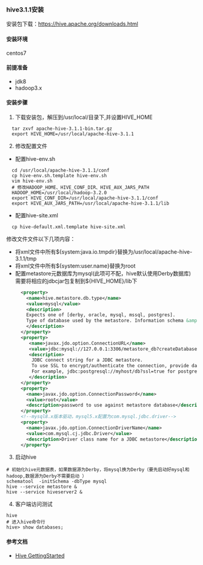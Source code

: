 ### hive3.1.1安装
安装包下载：https://hive.apache.org/downloads.html
#### 安装环境
centos7
#### 前提准备
* jdk8
* hadoop3.x
#### 安装步骤
1. 下载安装包，解压到/usr/local/目录下,并设置HIVE_HOME
  ```shell
    tar zxvf apache-hive-3.1.1-bin.tar.gz
    export HIVE_HOME=/usr/local/apache-hive-3.1.1
  ```
2. 修改配置文件
  * 配置hive-env.sh
  ```shell
    cd /usr/local/apache-hive-3.1.1/conf
    cp hive-env.sh.template hive-env.sh
    vim hive-env.sh
    # 修改HADOOP_HOME、HIVE_CONF_DIR、HIVE_AUX_JARS_PATH
    HADOOP_HOME=/usr/local/hadoop-3.2.0
    export HIVE_CONF_DIR=/usr/local/apache-hive-3.1.1/conf
    export HIVE_AUX_JARS_PATH=/usr/local/apache-hive-3.1.1/lib
  ```
  * 配置hive-site.xml
  ```shell
    cp hive-default.xml.template hive-site.xml
  ```
  修改文件文件以下几项内容：
  * 将xml文件中所有${system:java.io.tmpdir}替换为/usr/local/apache-hive-3.1.1/tmp
  * 将xml文件中所有${system:user.name}替换为root
  * 配置metastore元数据库为mysql(此项可不配，hive默认使用Derby数据库)
    需要将相应的jdbcjar包复制到${HIVE_HOME}/lib下
    ```xml
      <property>
        <name>hive.metastore.db.type</name>
        <value>mysql</value>
        <description>
        Expects one of [derby, oracle, mysql, mssql, postgres].
        Type of database used by the metastore. Information schema &amp; JDBCStorageHandler depend on it.
        </description>
      </property>
      <property>
         <name>javax.jdo.option.ConnectionURL</name>
         <value>jdbc:mysql://127.0.0.1:3306/metastore_db?createDatabaseIfNotExist=true&amp;characterEncoding=UTF-8&amp;useSSL=false</value>
         <description>
          JDBC connect string for a JDBC metastore.
          To use SSL to encrypt/authenticate the connection, provide database-specific SSL flag in the connection URL.
          For example, jdbc:postgresql://myhost/db?ssl=true for postgres database.
         </description>
      </property>
      <property>
        <name>javax.jdo.option.ConnectionPassword</name>
        <value>root</value>
        <description>password to use against metastore database</description>
      </property>
      <!--mysql8.x版本驱动，mysql5.x配置为com.mysql.jdbc.driver-->
      <property>
        <name>javax.jdo.option.ConnectionDriverName</name>
        <value>com.mysql.cj.jdbc.Driver</value>
        <description>Driver class name for a JDBC metastore</description>
      </property>
    ```
 3. 启动hive
 ```
 # 初始化hive元数据表，如果数据源为Derby，将mysql换为Derby（要先启动好mysql和hadoop,数据源为Derby不需要启动 ）
 schematool  -initSchema -dbType mysql
 hive --service metastore &
 hive --service hiveserver2 &
 ```
 4. 客户端访问测试
 ```
 hive
 # 进入hive命令行
 hive> show databases;
 ```
 #### 参考文档
 * [Hive GettingStarted](https://cwiki.apache.org/confluence/display/Hive/GettingStarted)
    
    
